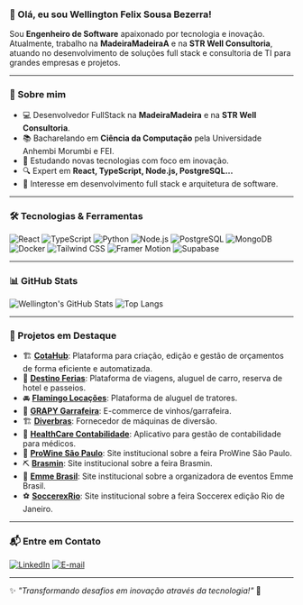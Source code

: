 ### 👋 Olá, eu sou Wellington Felix Sousa Bezerra!

Sou **Engenheiro de Software** apaixonado por tecnologia e inovação. Atualmente, trabalho na **MadeiraMadeiraA** e na **STR Well Consultoria**, atuando no desenvolvimento de soluções full stack e consultoria de TI para grandes empresas e projetos.

---

### 🚀 Sobre mim

- 💻 Desenvolvedor FullStack na **MadeiraMadeira** e na **STR Well Consultoria**.
- 📚 Bacharelando em **Ciência da Computação** pela Universidade Anhembi Morumbi e FEI.
- 🌟 Estudando novas tecnologias com foco em inovação.
- 🔍 Expert em **React, TypeScript, Node.js, PostgreSQL...**
- 🎯 Interesse em desenvolvimento full stack e arquitetura de software.

---

### 🛠️ Tecnologias & Ferramentas

![React](https://img.shields.io/badge/React-20232A?style=for-the-badge&logo=react&logoColor=61DAFB)
![TypeScript](https://img.shields.io/badge/TypeScript-007ACC?style=for-the-badge&logo=typescript&logoColor=white)
![Python](https://img.shields.io/badge/Python-3776AB?style=for-the-badge&logo=python&logoColor=white)
![Node.js](https://img.shields.io/badge/Node.js-339933?style=for-the-badge&logo=nodedotjs&logoColor=white)
![PostgreSQL](https://img.shields.io/badge/PostgreSQL-316192?style=for-the-badge&logo=postgresql&logoColor=white)
![MongoDB](https://img.shields.io/badge/MongoDB-47A248?style=for-the-badge&logo=mongodb&logoColor=white)
![Docker](https://img.shields.io/badge/Docker-2496ED?style=for-the-badge&logo=docker&logoColor=white)
![Tailwind CSS](https://img.shields.io/badge/TailwindCSS-38B2AC?style=for-the-badge&logo=tailwind-css&logoColor=white)
![Framer Motion](https://img.shields.io/badge/FramerMotion-EA4C89?style=for-the-badge&logo=framer&logoColor=white)
![Supabase](https://img.shields.io/badge/Supabase-3ECF8E?style=for-the-badge&logo=supabase&logoColor=white)

---

### 📊 GitHub Stats

![Wellington's GitHub Stats](https://github-readme-stats.vercel.app/api?username=str-well&show_icons=true&theme=radical)
![Top Langs](https://github-readme-stats.vercel.app/api/top-langs/?username=str-well&layout=compact&theme=radical)

---

### 🌟 Projetos em Destaque

- 🏗 **[CotaHub](https://github.com/str-well/cotahub)**: Plataforma para criação, edição e gestão de orçamentos de forma eficiente e automatizada.
- 🏨 **[Destino Ferias](https://www.instagram.com/destinoferias_br/)**: Plataforma de viagens, aluguel de carro, reserva de hotel e passeios.
- 🚘 **[Flamingo Locações](https://www.instagram.com/flamingoservice/)**: Plataforma de aluguel de tratores.
- 🍷 **[GRAPY Garrafeira](https://www.grapy.com.br/)**: E-commerce de vinhos/garrafeira.
- 🏗️ **[Diverbras](https://www.diverbras.com.br/)**: Fornecedor de máquinas de diversão.
- 🛄 **[HealthCare Contabilidade](https://www.instagram.com/health.carecontabilidade/)**: Aplicativo para gestão de contabilidade para médicos.
- 🍷 **[ProWine São Paulo](https://prowinesaopaulo.com/)**: Site institucional sobre a feira ProWine São Paulo.
- ⛏️ **[Brasmin](https://brasmin.com.br/)**: Site institucional sobre a feira Brasmin.
- 🤝 **[Emme Brasil](https://emmebrasil.com.br/)**: Site institucional sobre a organizadora de eventos Emme Brasil.
- ⚽ **[SoccerexRio](https://www.instagram.com/soccerexrio)**: Site institucional sobre a feira Soccerex edição Rio de Janeiro.
---

### 📬 Entre em Contato

[![LinkedIn](https://img.shields.io/badge/LinkedIn-Wellington-blue?style=for-the-badge&logo=linkedin)](https://www.linkedin.com/in/str-well/)
[![E-mail](https://img.shields.io/badge/E--mail-tech@strwell.com-red?style=for-the-badge&logo=gmail&logoColor=white)](mailto:tech@strwell.com)

---

✨ _"Transformando desafios em inovação através da tecnologia!"_ 🚀
